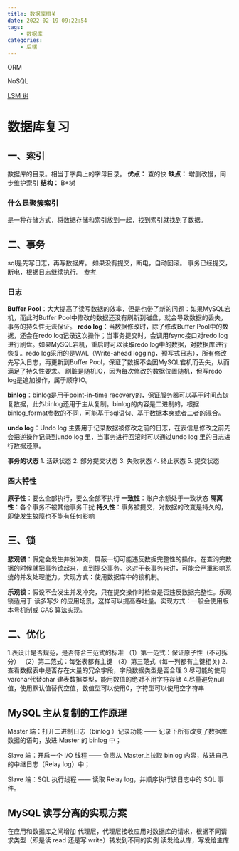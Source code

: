 ```yaml
---
title: 数据库相关
date: 2022-02-19 09:22:54
tags: 
	- 数据库
categories:
	- 后端
---
```



ORM

NoSQL

[LSM 树](https://zhuanlan.zhihu.com/p/181498475)

# 数据库复习
## 一、索引
数据库的目录。相当于字典上的字母目录。
**优点：** 查的快
**缺点：** 增删改慢，同步维护索引
**结构：** B+树
### 什么是聚簇索引
是一种存储方式，将数据存储和索引放到一起，找到索引就找到了数据。


## 二、事务
sql是先写日志，再写数据库。
如果没有提交，断电，自动回滚。
事务已经提交，断电，根据日志继续执行。
[参考](https://leetcode-cn.com/leetbook/read/database-handbook/px8dnd/)
### 日志
**Buffer Pool**：大大提高了读写数据的效率，但是也带了新的问题：如果MySQL宕机，而此时Buffer Pool中修改的数据还没有刷新到磁盘，就会导致数据的丢失，事务的持久性无法保证。
**redo log**：当数据修改时，除了修改Buffer Pool中的数据，还会在redo log记录这次操作；当事务提交时，会调用fsync接口对redo log进行刷盘。如果MySQL宕机，重启时可以读取redo log中的数据，对数据库进行恢复。redo log采用的是WAL（Write-ahead logging，预写式日志），所有修改先写入日志，再更新到Buffer Pool，保证了数据不会因MySQL宕机而丢失，从而满足了持久性要求。
刷脏是随机IO，因为每次修改的数据位置随机，但写redo log是追加操作，属于顺序IO。

**binlog**：binlog是用于point-in-time recovery的，保证服务器可以基于时间点恢复数据，此外binlog还用于主从复制。binlog的内容是二进制的，根据binlog_format参数的不同，可能基于sql语句、基于数据本身或者二者的混合。

**undo log**：Undo log 主要用于记录数据被修改之前的日志，在表信息修改之前先会把逆操作记录到undo log 里，当事务进行回滚时可以通过undo log 里的日志进行数据还原。


**事务的状态**
	1. 活跃状态
	2. 部分提交状态
	3. 失败状态
	4. 终止状态
	5. 提交状态
### 四大特性
**原子性**：要么全部执行，要么全部不执行
**一致性**：账户余额处于一致状态
**隔离性**：各个事务不被其他事务干扰
**持久性**：事务被提交，对数据的改变是持久的，即使发生故障也不能有任何影响

## 三、锁
**悲观锁**：假定会发生并发冲突，屏蔽一切可能违反数据完整性的操作。在查询完数据的时候就把事务锁起来，直到提交事务。这对于长事务来讲，可能会严重影响系统的并发处理能力。实现方式：使用数据库中的锁机制。

**乐观锁**：假设不会发生并发冲突，只在提交操作时检查是否违反数据完整性。乐观锁适用于 读多写少 的应用场景，这样可以提高吞吐量。实现方式：一般会使用版本号机制或 CAS 算法实现。


## 二、优化
1.表设计是否规范，是否符合三范式的标准
（1）第一范式：保证原子性（不可拆分）
（2）第二范式：每张表都有主键
（3）第三范式（每一列都有主键相关)
2.查看数据表中是否存在大量的冗余字段，字段数据类型是否合理
3.尽可能的使用varchar代替char 建表数据类型，能用数值的绝对不用字符存储
4.尽量避免null值，使用默认值替代空值，数值型可以使用0，字符型可以使用空字符串


## MySQL 主从复制的工作原理
Master 端：打开二进制日志（binlog ）记录功能 —— 记录下所有改变了数据库数据的语句，放进 Master 的 binlog 中；

Slave 端：开启一个 I/O 线程 —— 负责从 Master上拉取 binlog 内容，放进自己的中继日志（Relay log）中；

Slave 端：SQL 执行线程 —— 读取 Relay log，并顺序执行该日志中的 SQL 事件。

## MySQL 读写分离的实现方案
在应用和数据库之间增加 代理层，代理层接收应用对数据库的请求，根据不同请求类型（即是读 read 还是写 write）转发到不同的实例
读发给从库，写发给主库
